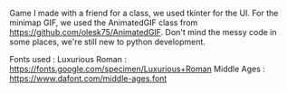 Game I made with a friend for a class, we used tkinter for the UI.
For the minimap GIF, we used the AnimatedGIF class from https://github.com/olesk75/AnimatedGIF.
Don't mind the messy code in some places, we're still new to python development.

Fonts used :
Luxurious Roman : https://fonts.google.com/specimen/Luxurious+Roman
Middle Ages : https://www.dafont.com/middle-ages.font

